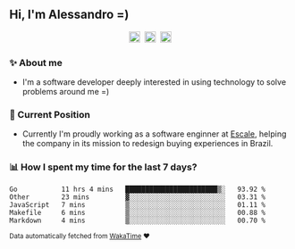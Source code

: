 ## Hi, I'm Alessandro =)

<p align="center">
  <a href="https://www.linkedin.com/in/alessandro-costa-dev/"><img src="https://img.shields.io/badge/-alessandro--costa--dev-%233f7ec6?style=flat-square&logo=Linkedin&logoColor=white" height="20"/></a>&nbsp;&nbsp;<a href="https://medium.com/@alessandro_costa"><img src="https://img.shields.io/badge/-%40alessandro__costa-%20black?style=flat-square&logo=Medium" height="20"/></a>&nbsp;&nbsp;<a href="mailto:alessandro96fc@gmail.com"><img src="https://img.shields.io/badge/-alessandro96fc%40gmail.com-%23c14438?style=flat-square&logo=Gmail&logoColor=white" height="20"/></a>
</p>

### :sparkles: About me

- I'm a software developer deeply interested in using technology to solve problems around me =)

### :office: Current Position 

-  Currently I'm proudly working as a software enginner at [Escale](https://github.com/escaletech), helping the company in its mission to redesign buying experiences in Brazil.

### :bar_chart: How I spent my time for the last 7 days?

<!--START_SECTION:waka-->
```text
Go           11 hrs 4 mins   ███████████████████████▒░   93.92 % 
Other        23 mins         ▓░░░░░░░░░░░░░░░░░░░░░░░░   03.31 % 
JavaScript   7 mins          ▒░░░░░░░░░░░░░░░░░░░░░░░░   01.11 % 
Makefile     6 mins          ▒░░░░░░░░░░░░░░░░░░░░░░░░   00.88 % 
Markdown     4 mins          ▒░░░░░░░░░░░░░░░░░░░░░░░░   00.70 % 
```
<!--END_SECTION:waka-->

<sub>Data automatically fetched from [WakaTime](https://wakatime.com/) :heart:</sub>

